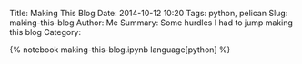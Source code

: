 Title: Making This Blog
Date: 2014-10-12 10:20
Tags: python, pelican
Slug: making-this-blog
Author: Me
Summary: Some hurdles I had to jump making this blog
Category: 

{% notebook making-this-blog.ipynb language[python] %}